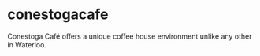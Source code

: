 # conestogacafe
Conestoga Café offers a unique coffee house environment unlike any other in Waterloo.
